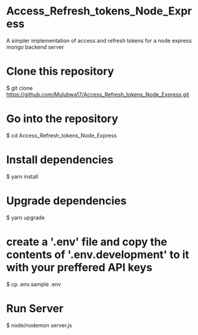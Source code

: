 # Access_Refresh_tokens_Node_Express
A simpler implementation of access and refresh tokens for a node express mongo backend server

# Clone this repository
$ git clone https://github.com/Mulubwa17/Access_Refresh_tokens_Node_Express.git
# Go into the repository
$ cd Access_Refresh_tokens_Node_Express
# Install dependencies
$ yarn install
# Upgrade dependencies
$ yarn upgrade
# create a '.env' file and copy the contents of '.env.development' to it with your preffered API keys
$ cp .env.sample .env
# Run Server
$ node/nodemon server.js
